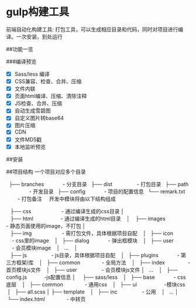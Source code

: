 # gulp构建工具
前端自动化构建工具:
打包工具，可以生成相应目录和代码，同时对项目进行编译。一次安装，到处运行

##功能一览

###编译预览

- [x] Sass/less 编译
- [x] CSS兼容、检查、合并、压缩
- [x] 文件内联
- [x] 页面html编译、压缩、清除注释
- [x] JS检查、合并、压缩
- [x] 自动生成雪碧图
- [x] 自定义图片转base64
- [x] 图片压缩
- [x] CDN
- [x] 文件MD5戳
- [x] 本地监听预览

##安装

##项目结构
一个项目对应多个目录


    ├── branches             - 分支目录
    ├── dist                 - 打包目录
    ├── path                 - 开发目录
    ├── config               - 项目的配置信息
    └── remark.txt           - 打包备注
    
开发中模块将由以下结构组成


    ├── css                     - 通过编译生成的css目录
    │   
    ├── html                    - 通过编译生成的html目录
    │
    ├── images                  - 静态页面使用的image，不打包
    │  
    ├── img                     - 需打包文件，具体根据项目自配
    │   ├── icon                - css里的image
    │   ├── dialog              - 弹出框模块
    │   ├── user                - 会员模块image
    │   ... 
    │       
    ├── js                       - js目录，具体根据项目自配
    │   ├── plugins              - 第三方框架/库
    │   ├── common               - 全局方法
    │   ├── index                - 首页模块js文件
    │   ├── user                 - 会员模块js文件
    │   ...
    │   ├── config.js            -js配置信息
    │
    ├── sass/less
    │   ├── base                  - css底层
    │   ├── common                - 通用css
    │   ├── ui                    -模块css
    │   ├── all.scss
    │
    ├── template
    │   ├── inc                   - 公用
    │   ...
    │
    └── index.html                - 中转页
